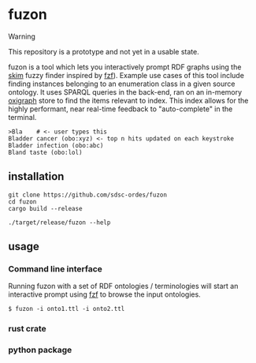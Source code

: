 # fuzon

> [!WARNING]
> This repository is a prototype and not yet in a usable state.

fuzon is a tool which lets you interactively prompt RDF graphs using the [skim](https://github.com/lotabout/skim) fuzzy finder inspired by [fzf](https://github.com/junegunn/fzf)). Example use cases of this tool include finding instances belonging to an enumeration class in a given source ontology. It uses SPARQL queries in the back-end, ran on an in-memory [oxigraph](https://github.com/oxigraph/oxigraph) store to find the items relevant to index. This index allows for the highly performant, near real-time feedback to "auto-complete" in the terminal.

```shell
>Bla    # <- user types this
Bladder cancer (obo:xyz) <- top n hits updated on each keystroke
Bladder infection (obo:abc)
Bland taste (obo:lol)
```

## installation

```shell
git clone https://github.com/sdsc-ordes/fuzon
cd fuzon
cargo build --release

./target/release/fuzon --help
```

## usage

### Command line interface

Running fuzon with a set of RDF ontologies / terminologies will start an interactive prompt using [fzf](https://github.com/junegunn/fzf) to browse the input ontologies.

```shell
$ fuzon -i onto1.ttl -i onto2.ttl
```

### rust crate

### python package

